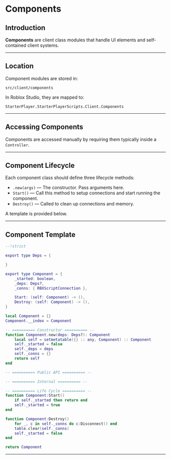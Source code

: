 # Components

## Introduction
**Components** are client class modules that handle UI elements and self-contained client systems.

---

## Location
Component modules are stored in:

```
src/client/components
```

In Roblox Studio, they are mapped to:

```
StarterPlayer.StarterPlayerScripts.Client.Components
```

---

## Accessing Components

Components are accessed manually by requiring them typically inside a `Controller`.

---

## Component Lifecycle

Each component class should define three lifecycle methods:

- `.new(args)` — The constructor. Pass arguments here.
- `Start()` — Call this method to setup connections and start running the component.
- `Destroy()` — Called to clean up connections and memory.

A template is provided below.

---

## Component Template

```lua
--!strict

export type Deps = {

}

export type Component = {
    _started: boolean,
    _deps: Deps?,
    _conns: { RBXScriptConnection },

    Start: (self: Component) -> (),
    Destroy: (self: Component) -> (),
}

local Component = {}
Component.__index = Component

-- ========== Constructor ========== --
function Component.new(deps: Deps?): Component
    local self = setmetatable({} :: any, Component) :: Component
    self._started = false
    self._deps = deps
    self._conns = {}
    return self
end

-- ========== Public API ========== --

-- ========== Internal ========== --

-- ========== Life Cycle ========== --
function Component:Start()
    if self._started then return end
    self._started = true
end

function Component:Destroy()
    for _, c in self._conns do c:Disconnect() end
    table.clear(self._conns)
    self._started = false
end

return Component
```

---